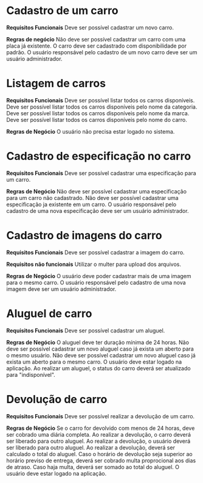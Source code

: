 # Cadastro de um carro

**Requisitos Funcionais**
Deve ser possível cadastrar um novo carro.

**Regras de negócio**
Não deve ser possível cadastrar um carro com uma placa já existente.
O carro deve ser cadastrado com disponibilidade por padrão.
O usuário responsável pelo cadastro de um novo carro deve ser um usuário administrador.


# Listagem de carros

**Requisitos Funcionais**
Deve ser possível listar todos os carros disponíveis.
Deve ser possível listar todos os carros disponíveis pelo nome da categoria.
Deve ser possível listar todos os carros disponíveis pelo nome da marca.
Deve ser possível listar todos os carros disponíveis pelo nome do carro.

**Regras de Negócio**
O usuário não precisa estar logado no sistema.


# Cadastro de especificação no carro

**Requisitos Funcionais**
Deve ser possível cadastrar uma especificação para um carro.

**Regras de Negócio**
Não deve ser possível cadastrar uma especificação para um carro não cadastrado.
Não deve ser possível cadastrar uma especificação ja existente em um carro.
O usuário responsável pelo cadastro de uma nova especificação deve ser um usuário administrador.


# Cadastro de imagens do carro

**Requisitos Funcionais**
Deve ser possível cadastrar a imagem do carro.

**Requisitos não funcionais**
Utilizar o multer para upload dos arquivos.

**Regras de Negócio**
O usuário deve poder cadastrar mais de uma imagem para o mesmo carro.
O usuário responsável pelo cadastro de uma nova imagem deve ser um usuário administrador.


# Aluguel de carro

**Requisitos Funcionais**
Deve ser possível cadastrar um aluguel.

**Regras de Negócio**
O aluguel deve ter duração mínima de 24 horas.
Não deve ser possível cadastrar um novo aluguel caso já exista um aberto para o mesmo usuário.
Não deve ser possível cadastrar um novo aluguel caso já exista um aberto para o mesmo carro.
O usuário deve estar logado na aplicação.
Ao realizar um aluguel, o status do carro deverá ser atualizado para "indisponível".

# Devolução de carro

**Requisitos Funcionais**
Deve ser possível realizar a devolução de um carro.

**Regras de Negócio**
Se o carro for devolvido com menos de 24 horas, deve ser cobrado uma diária completa.
Ao realizar a devolução, o carro deverá ser liberado para outro aluguel.
Ao realizar a devolução, o usuário deverá ser liberado para outro aluguel.
Ao realizar a devolução, deverá ser calculado o total do aluguel.
Caso o horário de devolução seja superior ao horário previso de entrega, deverá ser cobrado multa proprocional aos dias de atraso.
Caso haja multa, deverá ser somado ao total do aluguel.
O usuário deve estar logado na aplicação.
